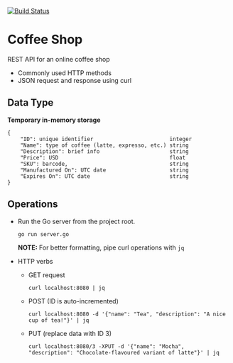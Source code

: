 [![Build Status](https://travis-ci.com/saurabmish/Coffee-Shop.svg?branch=master)](https://travis-ci.com/saurabmish/Coffee-Shop)

# Coffee Shop

REST API for an online coffee shop

+ Commonly used HTTP methods
+ JSON request and response using curl

## Data Type

**Temporary in-memory storage**

```
{
    "ID": unique identifier                        integer
    "Name": type of coffee (latte, expresso, etc.) string
    "Description": brief info                      string
    "Price": USD                                   float
    "SKU": barcode,                                string
    "Manufactured On": UTC date                    string
    "Expires On": UTC date                         string
}
```

## Operations

+ Run the Go server from the project root.

  `go run server.go`

  **NOTE:** For better formatting, pipe curl operations with `jq`

+ HTTP verbs

  + GET request

    `curl localhost:8080 | jq`

  + POST (ID is auto-incremented)

    `curl localhost:8080 -d '{"name": "Tea", "description": "A nice cup of tea!"}' | jq`

  + PUT (replace data with ID 3)
   
    `curl localhost:8080/3 -XPUT -d '{"name": "Mocha", "description": "Chocolate-flavoured variant of latte"}' | jq`
